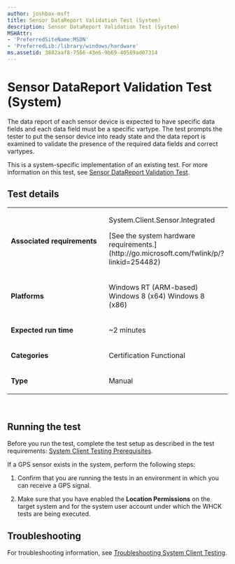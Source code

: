 ```yaml
---
author: joshbax-msft
title: Sensor DataReport Validation Test (System)
description: Sensor DataReport Validation Test (System)
MSHAttr:
- 'PreferredSiteName:MSDN'
- 'PreferredLib:/library/windows/hardware'
ms.assetid: 3882aaf8-7566-43e6-9b69-40589ad07314
---
```


# Sensor DataReport Validation Test (System)


The data report of each sensor device is expected to have specific data fields and each data field must be a specific vartype. The test prompts the tester to put the sensor device into ready state and the data report is examined to validate the presence of the required data fields and correct vartypes.

This is a system-specific implementation of an existing test. For more information on this test, see [Sensor DataReport Validation Test](sensor-datareport-validation-test-ea6de06c-ec46-48f4-ada1-c80a1ca42b2c.md).

## Test details


<table>
<colgroup>
<col width="50%" />
<col width="50%" />
</colgroup>
<tbody>
<tr class="odd">
<td><p><strong>Associated requirements</strong></p></td>
<td><p>System.Client.Sensor.Integrated</p>
<p>[See the system hardware requirements.](http://go.microsoft.com/fwlink/p/?linkid=254482)</p></td>
</tr>
<tr class="even">
<td><p><strong>Platforms</strong></p></td>
<td><p>Windows RT (ARM-based) Windows 8 (x64) Windows 8 (x86)</p></td>
</tr>
<tr class="odd">
<td><p><strong>Expected run time</strong></p></td>
<td><p>~2 minutes</p></td>
</tr>
<tr class="even">
<td><p><strong>Categories</strong></p></td>
<td><p>Certification Functional</p></td>
</tr>
<tr class="odd">
<td><p><strong>Type</strong></p></td>
<td><p>Manual</p></td>
</tr>
</tbody>
</table>

 

## Running the test


Before you run the test, complete the test setup as described in the test requirements: [System Client Testing Prerequisites](system-client-testing-prerequisites.md).

If a GPS sensor exists in the system, perform the following steps:

1.  Confirm that you are running the tests in an environment in which you can receive a GPS signal.

2.  Make sure that you have enabled the **Location Permissions** on the target system and for the system user account under which the WHCK tests are being executed.

## Troubleshooting


For troubleshooting information, see [Troubleshooting System Client Testing](troubleshooting-system-client-testing.md).

 

 






